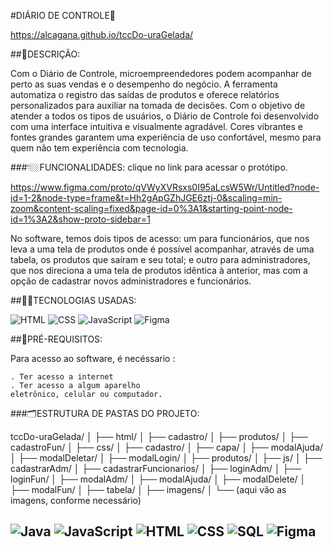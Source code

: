#DIÁRIO DE CONTROLE🤖

 https://alcagana.github.io/tccDo-uraGelada/



##🚀DESCRIÇÃO: 

Com o Diário de Controle, microempreendedores podem acompanhar de perto as suas vendas e o desempenho do negócio. A ferramenta automatiza o registro das saídas de produtos e oferece relatórios personalizados para auxiliar na tomada de decisões.
Com o objetivo de atender a todos os tipos de usuários, o Diário de Controle foi desenvolvido com uma interface intuitiva e visualmente agradável. Cores vibrantes e fontes grandes garantem uma experiência de uso confortável, mesmo para quem não tem experiência com tecnologia.





###👇🏼FUNCIONALIDADES: clique no link para acessar o protótipo.

https://www.figma.com/proto/qVWyXVRsxs0I95aLcsW5Wr/Untitled?node-id=1-2&node-type=frame&t=Hh2gApGZhJGE6ztj-0&scaling=min-zoom&content-scaling=fixed&page-id=0%3A1&starting-point-node-id=1%3A2&show-proto-sidebar=1

No software, temos dois tipos de acesso: um para funcionários, que nos leva a uma tela de produtos onde é possível acompanhar, através de uma tabela, os produtos que saíram e seu total; e outro para administradores, que nos direciona a uma tela de produtos idêntica à anterior, mas com a opção de cadastrar novos administradores e funcionários.





##👩‍💻TECNOLOGIAS USADAS:

![HTML](https://img.shields.io/badge/HTML-E34F26?logo=html5&logoColor=white)  ![CSS](https://img.shields.io/badge/CSS-1572B6?logo=css3&logoColor=white) ![JavaScript](https://img.shields.io/badge/JavaScript-F7DF1E?logo=javascript&logoColor=black)
![Figma](https://img.shields.io/badge/Figma-F24E1E?logo=figma&logoColor=white)




##📄PRÉ-REQUISITOS:

Para acesso ao software, é necéssario :

```
. Ter acesso a internet
. Ter acesso a algum aparelho 
eletrônico, celular ou computador.
```




###🗂️ESTRUTURA DE PASTAS DO PROJETO:

tccDo-uraGelada/
│
├── html/
│   ├── cadastro/
│   ├── produtos/
│   ├── cadastroFun/
│
├── css/
│   ├── cadastro/
│   ├── capa/
│   ├── modalAjuda/
│   ├── modalDeletar/
│   ├── modalLogin/
│   ├── produtos/
│
├── js/
│   ├── cadastrarAdm/
│   ├── cadastrarFuncionarios/
│   ├── loginAdm/
│   ├── loginFun/
│   ├── modalAdm/
│   ├── modalAjuda/
│   ├── modalDelete/
│   ├── modalFun/
│   ├── tabela/
│
├── imagens/
│   └── (aqui vão as imagens, conforme necessário)



















![Java](https://img.shields.io/badge/Java-007396?logo=java&logoColor=white)
![JavaScript](https://img.shields.io/badge/JavaScript-F7DF1E?logo=javascript&logoColor=black)  ![HTML](https://img.shields.io/badge/HTML-E34F26?logo=html5&logoColor=white) ![CSS](https://img.shields.io/badge/CSS-1572B6?logo=css3&logoColor=white) ![SQL](https://img.shields.io/badge/SQL-003B57?logo=sqlite&logoColor=white)  ![Figma](https://img.shields.io/badge/Figma-F24E1E?logo=figma&logoColor=white)
- 

